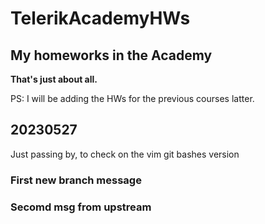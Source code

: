 # TelerikAcademyHWs
## My homeworks in the Academy
**That's just about all.**

PS:
I will be adding the HWs for the previous courses latter.

## 20230527 
Just passing by, to check on the vim git bashes version
### First new branch message
### Secomd msg from upstream
